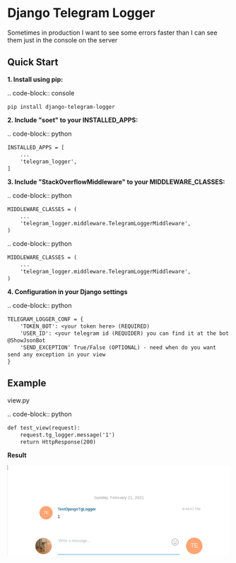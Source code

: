Django Telegram Logger
=======================================
Sometimes in production I want to see some errors faster than I can see them just in the console on the server


Quick Start
-----------

**1. Install using pip:**

.. code-block:: console

    pip install django-telegram-logger

**2. Include "soet" to your INSTALLED_APPS:**

.. code-block:: python

    INSTALLED_APPS = [
        ...
        'telegram_logger',
    ]

**3. Include "StackOverflowMiddleware" to your MIDDLEWARE_CLASSES:**

.. code-block:: python

    MIDDLEWARE_CLASSES = (
        ...
        'telegram_logger.middleware.TelegramLoggerMiddleware',
    )

.. code-block:: python

    MIDDLEWARE_CLASSES = (
        ...
        'telegram_logger.middleware.TelegramLoggerMiddleware',
    )

**4. Configuration in your Django settings**
    
.. code-block:: python
    
    TELEGRAM_LOGGER_CONF = {
        'TOKEN_BOT': <your token here> (REQUIRED) 
        'USER_ID': <your telegram id (REQUIDER) you can find it at the bot @ShowJsonBot
        'SEND_EXCEPTION' True/False (OPTIONAL) - need when do you want send any exception in your view 
    }

Example
-----------
view.py

.. code-block:: python
    
    def test_view(request):
        request.tg_logger.message('1')
        return HttpResponse(200)
    
**Result**

![Альтернативный текст](img.png)
